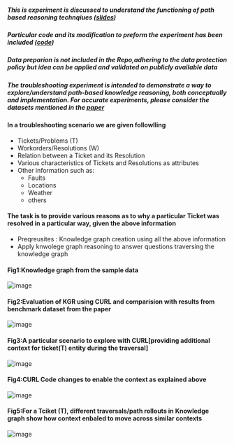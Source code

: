 ##### This is experiment is discussed to understand the functioning of path based reasoning technqiues ([slides](https://github.com/SankarshU/Knowledge-Graph-Reasoning/blob/1f41f39ab68d6cada3aeb5dda0b3d8dd2cacc1c6/Experiments_with_CURL/KGR-Path%20Based%20Reasoning%20CURL.pptx))
##### Particular code and its modification to preform the experiment has been included ([code](https://github.com/SankarshU/Knowledge-Graph-Reasoning/tree/9470fac97ad7a57661cc306cdc11ce1039945a7d/Experiments_with_CURL/Code_for_CURL_Expt))
##### Data preparion is not included in the Repo,adhering to  the data protection policy but idea can be applied and validated on publicly available data
##### The troubleshooting experiment is intended to demonstrate a way to explore/understand path-based knowledge reasoning, both conceptually and  implementation. For accurate experiments, please consider the datasets mentioned in the [paper](https://arxiv.org/pdf/2112.12876.pdf) 

#### In a troubleshooting scenario we are given followlling 
- Tickets/Problems (T)
- Workorders/Resolutions (W)
- Relation between a Ticket and its Resolution
- Various characteristics of Tickets and Resolutions as attributes
- Other information such as:
  - Faults
  - Locations
  - Weather
  - others

#### The task is to provide various reasons as to why a particular Ticket was resolved in a particular way, given the above information

- Preqreusites : Knowledge graph creation using all the above information
- Apply knwolege graph reasoning to answer questions traversing the knowledge graph

#### Fig1:Knowledge graph from the sample data   
![image](https://github.com/SankarshU/Knowledge-Graph-Reasoning/assets/44226862/4f9eeeff-221a-410a-aaf8-7d1f728cd84b)

#### Fig2:Evaluation of KGR using CURL and comparision with results from benchmark dataset from the paper
![image](https://github.com/SankarshU/Knowledge-Graph-Reasoning/assets/44226862/27810835-8d7e-4784-bd6f-be9ff0a151b4)

#### Fig3:A particular scenario to explore with CURL[providing additional context for ticket(T) entity during the traversal]
![image](https://github.com/SankarshU/Knowledge-Graph-Reasoning/assets/44226862/5b90e437-df67-485f-97f2-46c61d02a3b3)

#### Fig4:CURL Code changes to enable the context as explained above
![image](https://github.com/SankarshU/Knowledge-Graph-Reasoning/assets/44226862/1b467962-f8d1-46cb-b4ac-7cb47ce67877)

#### Fig5:For a Tciket (T), different traversals/path rollouts in Knowledge graph show how context enbaled to move across similar contexts 
![image](https://github.com/SankarshU/Knowledge-Graph-Reasoning/assets/44226862/dbb8919b-01e0-4f20-8b1c-218afc3f8ef7)
